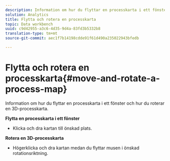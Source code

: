 ```yaml
---
description: Information om hur du flyttar en processkarta i ett fönster och hur du roterar en 3D-processkarta.
solution: Analytics
title: Flytta och rotera en processkarta
topic: Data workbench
uuid: c9d42955-a3c6-4d35-9d4a-83fd3b5332b8
translation-type: tm+mt
source-git-commit: aec1f7b14198cdde91f61d490a235022943bfedb

---
```



# Flytta och rotera en processkarta{#move-and-rotate-a-process-map}

Information om hur du flyttar en processkarta i ett fönster och hur du roterar en 3D-processkarta.

**Flytta en processkarta i ett fönster**

* Klicka och dra kartan till önskad plats.

**Rotera en 3D-processkarta**

* Högerklicka och dra kartan medan du flyttar musen i önskad rotationsriktning.

